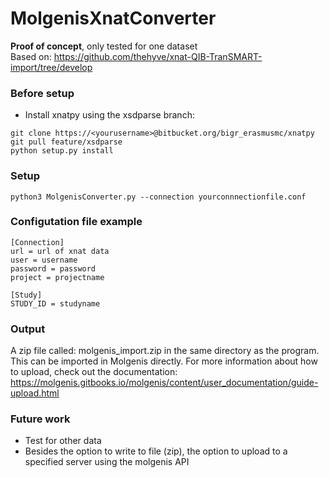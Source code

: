 MolgenisXnatConverter
=====================
**Proof of concept**, only tested for one dataset<br/>
Based on: https://github.com/thehyve/xnat-QIB-TranSMART-import/tree/develop

### Before setup
- Install xnatpy using the xsdparse branch:
```
git clone https://<yourusername>@bitbucket.org/bigr_erasmusmc/xnatpy
git pull feature/xsdparse
python setup.py install
```
### Setup
`python3 MolgenisConverter.py --connection yourconnnectionfile.conf`

### Configutation file example

```
[Connection]
url = url of xnat data
user = username
password = password
project = projectname

[Study]
STUDY_ID = studyname
```

### Output
A zip file called: molgenis_import.zip in the same directory as the program. This can be imported in Molgenis directly.
For more information about how to upload, check out the documentation:
https://molgenis.gitbooks.io/molgenis/content/user_documentation/guide-upload.html

### Future work
- Test for other data
- Besides the option to write to file (zip), the option to upload to a specified server using the molgenis API